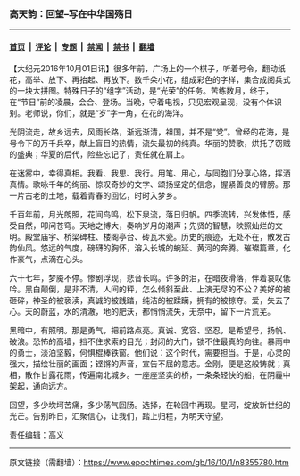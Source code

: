 ### 高天韵：回望–写在中华国殇日

---

#### [首页](../../../..?n8355780) &nbsp;|&nbsp; [评论](../../../../../epoch-comment?n8355780) &nbsp;|&nbsp; [专题](../../../../../epoch-special?n8355780) &nbsp;|&nbsp; [禁闻](../../../../../epoch-news?n8355780) &nbsp;|&nbsp; [禁书](../../../../../books?n8355780) &nbsp;|&nbsp; [翻墙](https://github.com/gfw-breaker/nogfw/blob/master/README.md?n8355780)


<div class="post_content" id="artbody" itemprop="articleBody">
 <!-- article content begin -->
 <p>
  【大纪元2016年10月01日讯】很多年前，广场上的一个棋子，听着号令，翻动纸花，高举、放下、再抬起、再放下。数千朵小花，组成彩色的字样，集合成阅兵式的一块大拼图。特殊日子的“组字”活动，是“光荣”的任务。苦练数月，终于，在“节日”前的凌晨，会合、登场。当晚，守着电视，只见宏观呈现，没有个体识别。老师说，你们，就是“岁”字一角，在花的海洋。
 </p>
 <p>
  光阴流走，故乡远去，风雨长路，渐远渐清，祖国，并不是“党”。曾经的花海，是号令下的万千兵卒，献上盲目的热情，流失最初的纯真。华丽的赞歌，烘托了窃贼的盛典；华夏的后代，险些忘记了，责任就在肩上。
 </p>
 <p>
  在迷雾中，幸得真相。我看、我思、我行。用笔、用心，与同胞们分享心路，挥洒真情。歌咏千年的绚丽、惊叹奇妙的文字、颂扬坚定的信念，握紧善良的臂膀。那一片古老的土地，载着青春的回忆，时时入梦乡。
 </p>
 <p>
  千百年前，月光朗照，花间鸟鸣，松下泉流，落日归帆。四季流转，兴发体悟，感受自然，叩问苍穹。天地之博大，奏响岁月的潮声；先贤的智慧，映照灿烂的文明。殿堂庙宇、桥梁碑柱、楼阁亭台、砖瓦木瓷。历史的痕迹，无处不在，散发古韵仙风。悠远的气度，磅礴的胸怀，溶入长城的蜿延、黄河的奔腾。璀璨篇章，化作豪气，点滴在心头。
 </p>
 <p>
  六十七年，梦魇不停。惨剧浮现，悲音长鸣。许多的泪，在暗夜滑落，伴着哀叹低吟。黑白颠倒，是非不清，人间的秤，怎么倾斜至此、上演无尽的不公？美好的被砸碎，神圣的被亵渎，真诚的被践踏，纯洁的被蹂躏，拥有的被掠夺。爱，失去了心。天的蔚蓝，水的清澈，地的肥沃，都悄悄流失，无奈中，留下一片荒芜。
 </p>
 <p>
  黑暗中，有照明。那是勇气，把前路点亮。真诚、宽容、坚忍，是希望号，扬帆、破浪。恐怖的高墙，挡不住求索的目光；封闭的大门，锁不住最真的向往。暴雨中的勇士，淡泊坚毅，何惧棍棒铁窗。他们说：这个时代，需要担当。于是，心灵的强大，描绘壮丽的画面；铿锵的声音，宣告不屈的意志。金刚，便是这般铸就；真相，散作甘露花雨，传遍南北城乡。一座座坚实的桥，一条条轻快的船，在阴霾中架起，通向远方。
 </p>
 <p>
  回望，多少坎坷苦痛，多少荡气回肠。选择，在轮回中再现。星河，绽放新世纪的光芒。告别昨日，汇聚信心，让我们，踏上归程，为明天守望。
 </p>
 <p>
  责任编辑：高义
 </p>
 <!-- article content end -->
 <div id="below_article_ad">
 </div>
</div>


---

原文链接（需翻墙）：https://www.epochtimes.com/gb/16/10/1/n8355780.htm